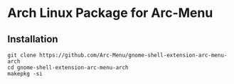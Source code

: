 # Arch Linux Package for Arc-Menu

## Installation
```
git clone https://github.com/Arc-Menu/gnome-shell-extension-arc-menu-arch
cd gnome-shell-extension-arc-menu-arch
makepkg -si
```


